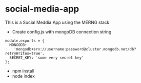 # social-media-app

This is a Social Meddia App using the MERNG stack

- Create config.js with mongoDB connection string

```
module.exports = {
  MONGODB:
    'mongodb+srv://username:password@cluster.mongodb.net/db?retryWrites=true',
  SECRET_KEY: 'some very secret key'
};
```
- npm install 
- node index